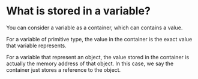 # What is stored in a variable?

You can consider a variable as a container, which can contains a value.

For a variable of primitive type, the value in the container is the exact value that variable represents.

For a variable that represent an object, the value stored in the container is actually the memory address of that object. In this case, we say the container just stores a reference to the object.

